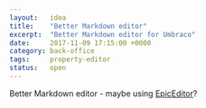 ```yaml
---
layout:   idea
title:    "Better Markdown editor"
excerpt:  "Better Markdown editor for Umbraco"
date:     2017-11-09 17:15:00 +0000
category: back-office
tags:     property-editor
status:   open
---
```


Better Markdown editor - maybe using [EpicEditor](https://github.com/OscarGodson/EpicEditor)?

